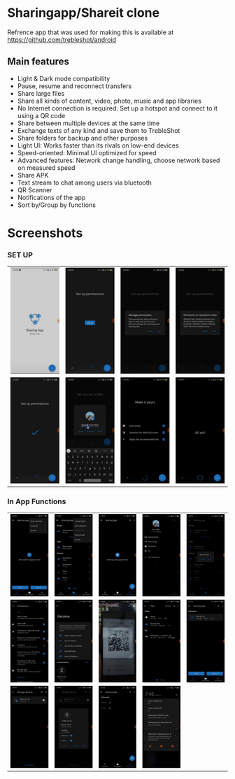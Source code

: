 # Sharingapp/Shareit clone
Refrence app that was used for making this is available at https://github.com/trebleshot/android

## Main features
* Light & Dark mode compatibility
* Pause, resume and reconnect transfers
* Share large files
* Share all kinds of content, video, photo, music and app libraries
* No Internet connection is required: Set up a hotspot and connect to it using a QR code
* Share between multiple devices at the same time
* Exchange texts of any kind and save them to TrebleShot
* Share folders for backup and other purposes
* Light UI: Works faster than its rivals on low-end devices
* Speed-oriented: Minimal UI optimized for speed
* Advanced features: Network change handling, choose network based on measured speed
* Share APK
* Text stream to chat among users via bluetooth
* QR Scanner
* Notifications of the app
* Sort by/Group by functions 

# Screenshots
<h3>SET UP</h3>
<table>
<tr>
<td><img src="https://github.com/Pratyaksh777/FileSharingapp/blob/master/Screenshots/Screenshot_2021-08-01-22-41-20-232_com.google.android.apps.docs.jpg" width=160 ></td>
<td><img src="https://github.com/Pratyaksh777/FileSharingapp/blob/master/Screenshots/Screenshot_2021-08-01-22-41-53-706_com.google.android.apps.docs.jpg" width=160></td>
<td><img src="https://github.com/Pratyaksh777/FileSharingapp/blob/master/Screenshots/Screenshot_2021-08-01-22-41-57-916_com.google.android.apps.docs.jpg" width=160></td>
<td><img src="https://github.com/Pratyaksh777/FileSharingapp/blob/master/Screenshots/Screenshot_2021-08-01-22-42-26-646_com.google.android.apps.docs.jpg" width=160></td>
  </tr>
  <tr>
<td><img src="https://github.com/Pratyaksh777/FileSharingapp/blob/master/Screenshots/Screenshot_2021-08-01-22-42-31-446_com.google.android.apps.docs.jpg" width=160></td>
<td><img src="https://github.com/Pratyaksh777/FileSharingapp/blob/master/Screenshots/Screenshot_2021-08-01-22-42-57-364_com.google.android.apps.docs.jpg" width=160></td>
<td><img src="https://github.com/Pratyaksh777/FileSharingapp/blob/master/Screenshots/Screenshot_2021-08-01-22-43-48-150_com.google.android.apps.docs.jpg" width=160></td>
<td><img src="https://github.com/Pratyaksh777/FileSharingapp/blob/master/Screenshots/Screenshot_2021-08-01-22-44-19-535_com.google.android.apps.docs.jpg" width=160></td>
  </tr>
  </table>
   <h3>In App Functions</h3>
  <table>
  <tr>
<td><img src="https://github.com/Pratyaksh777/FileSharingapp/blob/master/Screenshots/Screenshot_2021-08-01-22-44-36-189_com.google.android.apps.docs.jpg" width=160></td>
<td><img src="https://github.com/Pratyaksh777/FileSharingapp/blob/master/Screenshots/Screenshot_2021-08-01-22-45-15-703_com.google.android.apps.docs.jpg" width=160></td>
<td><img src="https://github.com/Pratyaksh777/FileSharingapp/blob/master/Screenshots/Screenshot_2021-08-01-22-45-05-327_com.google.android.apps.docs.jpg" width=160></td>
<td><img src="https://github.com/Pratyaksh777/FileSharingapp/blob/master/Screenshots/Screenshot_2021-08-01-22-45-29-383_com.google.android.apps.docs.jpg" width=160></td>
<td><img src="https://github.com/Pratyaksh777/FileSharingapp/blob/master/Screenshots/Screenshot_2021-08-01-22-45-38-377_com.google.android.apps.docs.jpg" width=160></td>
   </tr>
    <tr>
<td><img src="https://github.com/Pratyaksh777/FileSharingapp/blob/master/Screenshots/Screenshot_2021-08-01-22-46-06-143_com.google.android.apps.docs.jpg" width=160></td>
<td><img src="https://github.com/Pratyaksh777/FileSharingapp/blob/master/Screenshots/Screenshot_2021-08-01-22-49-30-245_com.google.android.apps.docs.jpg" width=160></td>
<td><img src="https://github.com/Pratyaksh777/FileSharingapp/blob/master/Screenshots/Screenshot_2021-08-01-22-49-43-455_com.google.android.apps.docs.jpg" width=160></td>
<td><img src="https://github.com/Pratyaksh777/FileSharingapp/blob/master/Screenshots/Screenshot_2021-08-01-22-49-48-173_com.google.android.apps.docs.jpg" width=160></td>
<td><img src="https://github.com/Pratyaksh777/FileSharingapp/blob/master/Screenshots/Screenshot_2021-08-01-22-50-17-376_com.google.android.apps.docs.jpg" width=160></td>  
  </tr>
     <tr>
<td><img src="https://github.com/Pratyaksh777/FileSharingapp/blob/master/Screenshots/Screenshot_2021-08-01-22-50-22-603_com.google.android.apps.docs.jpg" width=160></td>
<td><img src="https://github.com/Pratyaksh777/FileSharingapp/blob/master/Screenshots/Screenshot_2021-08-01-22-50-29-411_com.google.android.apps.docs.jpg" width=160></td>
<td><img src="https://github.com/Pratyaksh777/FileSharingapp/blob/master/Screenshots/Screenshot_2021-08-01-22-51-45-505_com.google.android.apps.docs.jpg" width=160></td>
<td><img src="https://github.com/Pratyaksh777/FileSharingapp/blob/master/Screenshots/Screenshot_2021-08-01-22-52-11-983_com.google.android.apps.docs.jpg" width=160></td>
  </tr>
  </table>

